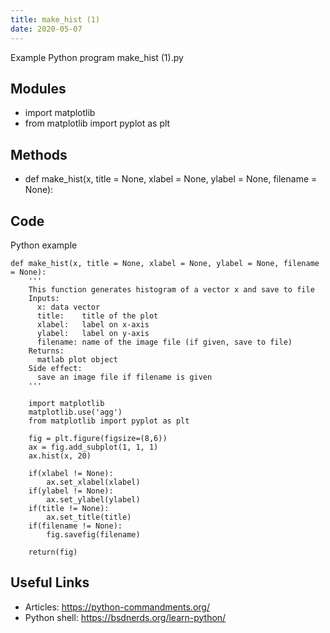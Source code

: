 ```yaml
---
title: make_hist (1)
date: 2020-05-07
---
```

Example Python program make_hist (1).py

## Modules

* import matplotlib
* from matplotlib import pyplot as plt

## Methods

* def make_hist(x, title = None, xlabel = None, ylabel = None, filename = None):

## Code

Python example

    def make_hist(x, title = None, xlabel = None, ylabel = None, filename = None):
        '''
        This function generates histogram of a vector x and save to file
        Inputs:
          x: data vector
          title:    title of the plot
          xlabel:   label on x-axis
          ylabel:   label on y-axis
          filename: name of the image file (if given, save to file)
        Returns:
          matlab plot object
        Side effect:
          save an image file if filename is given
        '''
        
        import matplotlib
        matplotlib.use('agg')
        from matplotlib import pyplot as plt
        
        fig = plt.figure(figsize=(8,6))
        ax = fig.add_subplot(1, 1, 1)
        ax.hist(x, 20)
        
        if(xlabel != None):
            ax.set_xlabel(xlabel)
        if(ylabel != None):
            ax.set_ylabel(ylabel)
        if(title != None):
            ax.set_title(title)
        if(filename != None):
            fig.savefig(filename)
        
        return(fig)
    

## Useful Links

- Articles: https://python-commandments.org/
- Python shell: https://bsdnerds.org/learn-python/
